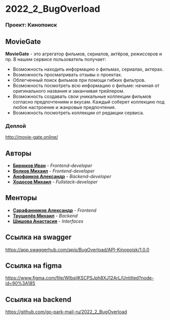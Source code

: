 # 2022_2_BugOverload
### Проект: Кинопоиск


## MovieGate
**MovieGate** - это агрегатор фильмов, сериалов, актёров, режиссеров и пр. В нашем сервисе пользователь получает:
* Возможность находить информацию о фильмах, сериалах, актерах.
* Возможность просматривать отзывы о проектах.
* Облегченный поиск фильмов при помощи гибких фильтров.
* Возможность посмотреть всю информацию о фильме: начиная от оригинального названия и заканчивая трейлером.
* Возможность создавать свои уникальные коллекции фильмов согласно  предпочтениям и вкусам. Каждый соберет коллекцию под любое настроение и жанровые предпочтения.
* Возможность посмотреть коллекции от редакции сервиса.


### Деплой

http://movie-gate.online/

## Авторы

* [**Бирюков Иван**](https://github.com/Ivan-Bir) - *Frontend-developer*
* [**Волков Михаил**](https://github.com/Mike5535)        -  *Frontend-developer*
* [**Анофриков Александр**](https://github.com/Andeo1812) - *Backend-developer*
* [**Ходосов Михаил**](https://github.com/lonkidely) - *Fullstack-developer*

## Менторы
* [**Сарафанников Александр**](https://github.com/Sarafa2n) - *Frontend*
* [**Трущелёв Михаил**](https://github.com/ThePsina) - *Backend*
* [**Шишова Анастасия**]() - *Interfaces*

## Ссылка на swagger

https://app.swaggerhub.com/apis/BugOverload/API-Kinopoisk/1.0.0

## Ссылка на figma

https://www.figma.com/file/WIbsjIKSCPSJph8XJ12ArL/Untitled?node-id=90%3A185

## Ссылка на backend

https://github.com/go-park-mail-ru/2022_2_BugOverload
